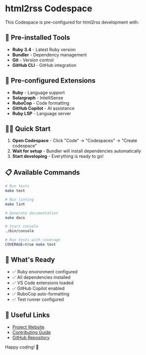 # html2rss Codespace

This Codespace is pre-configured for html2rss development with:

## 🚀 Pre-installed Tools

- **Ruby 3.4** - Latest Ruby version
- **Bundler** - Dependency management
- **Git** - Version control
- **GitHub CLI** - GitHub integration

## 🔧 Pre-configured Extensions

- **Ruby** - Language support
- **Solargraph** - IntelliSense
- **RuboCop** - Code formatting
- **GitHub Copilot** - AI assistance
- **Ruby LSP** - Language server

## 🏃‍♂️ Quick Start

1. **Open Codespace** - Click "Code" → "Codespaces" → "Create codespace"
2. **Wait for setup** - Bundler will install dependencies automatically
3. **Start developing** - Everything is ready to go!

## 📋 Available Commands

```bash
# Run tests
make test

# Run linting
make lint

# Generate documentation
make docs

# Start console
./bin/console

# Run tests with coverage
COVERAGE=true make test
```

## 🎯 What's Ready

- ✅ Ruby environment configured
- ✅ All dependencies installed
- ✅ VS Code extensions loaded
- ✅ GitHub Copilot enabled
- ✅ RuboCop auto-formatting
- ✅ Test runner configured

## 🔗 Useful Links

- [Project Website](https://html2rss.github.io/ruby-gem)
- [Contributing Guide](https://html2rss.github.io/get-involved/contributing)
- [GitHub Repository](https://github.com/html2rss/html2rss)

Happy coding! 🎉
